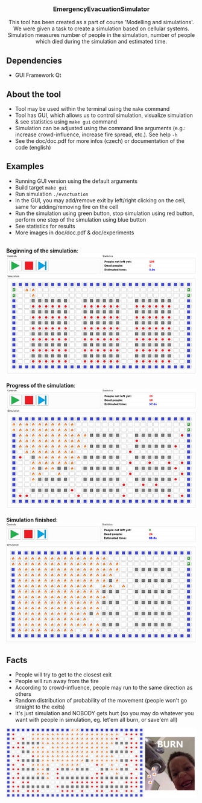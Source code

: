 <h3 align="center">EmergencyEvacuationSimulator</h3>

<p align="center">
	This tool has been created as a part of course 'Modelling and simulations'.
	<br>
	We were given a task to create a simulation based on cellular systems.
	<br>
	Simulation measures number of people in the simulation, number of people which died during the simulation and estimated time.
</p>


## Dependencies

 - GUI Framework Qt

## About the tool

 - Tool may be used within the terminal using the `make` command
 - Tool has GUI, which allows us to control simulation, visualize simulation & see statistics using `make gui` command
 - Simulation can be adjusted using the command line arguments (e.g.: increase crowd-influence, increase fire spread, etc.). See help `-h`
 - See the doc/doc.pdf for more infos (czech) or documentation of the code (english)

## Examples

 - Running GUI version using the default arguments
 - Build target `make gui`
 - Run simulation `./evactuation`
 - In the GUI, you may add/remove exit by left/right clicking on the cell, same for adding/removing fire on the cell
 - Run the simulation using green button, stop simulation using red button, perform one step of the simulation using blue button
 - See statistics for results
 - More images in doc/doc.pdf & doc/experiments

<br><b>Beginning of the simulation</b>:<br>
![alt text](img/example1.png "Beginning of the simulation")
<br><br><b>Progress of the simulation</b>:<br>
![alt text](img/example2.png "Progress of the simulation")
<br><br><b>Simulation finished</b>:<br>
![alt text](img/example3.png "Simulation finished")

## Facts

 - People will try to get to the closest exit
 - People will run away from the fire
 - According to crowd-influence, people may run to the same direction as others
 - Random distribution of probability of the movement (people won't go straight to the exits)
 - It's just simulation and NOBODY gets hurt (so you may do whatever you want with people in simulation, eg. let'em all burn, or save'em all)

![alt text](img/example4.png "")
